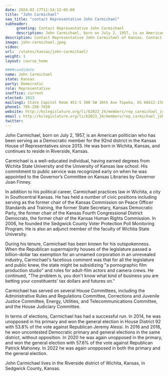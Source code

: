 ```yaml
---
date: 2024-02-17T11:54:12-05:00
title: "John Carmichael"
seo_title: "contact Representative John Carmichael"
subheader:
     greeting: Contact Representative John Carmichael
     description: John Carmichael, born on July 2, 1957, is an American politician who has been serving as a Democratic member for the 92nd district in the Kansas House of Representatives since 2013. He was born in Wichita, Kansas, and continues to reside in Riverside, Kansas.
description: Contact Representative John Carmichael of Kansas. Contact information for John Carmichael includes email address, phone number, and mailing address.
image: john-carmichael.jpeg
video:
url:  /states/kansas/john-carmichael/
weight: 1
layout: course_home

####candidate
name: John Carmichael
state: Kansas
party: Democratic
role: Representative
inoffice: current
elected: 2013
mailing1: State Capitol Room 451-S 300 SW 10th Ave Topeka, KS 66612-1504
phone1: 785-296-7650
website: http://kslegislature.org/li/b2023_24/members/rep_carmichael_john_1/
email : http://kslegislature.org/li/b2023_24/members/rep_carmichael_john_1/
twitter:
---
```


John Carmichael, born on July 2, 1957, is an American politician who has been serving as a Democratic member for the 92nd district in the Kansas House of Representatives since 2013. He was born in Wichita, Kansas, and continues to reside in Riverside, Kansas.

Carmichael is a well-educated individual, having earned degrees from Wichita State University and the University of Kansas law school. His commitment to public service was recognized early on when he was appointed to the Governor’s Committee on Kansas Libraries by Governor Joan Finney.

In addition to his political career, Carmichael practices law in Wichita, a city in Southcentral Kansas. He has held a number of civic positions including serving as the former chair of the Kansas Commission on Peace Officer Standards and Training, the former State Secretary, Kansas Democratic Party, the former chair of the Kansas Fourth Congressional District Democrats, the former chair of the Kansas Human Rights Commission. In 2006, he founded the Sedgwick County Voter Protection Poll Monitoring Program. He is also an adjunct member of the faculty of Wichita State University.

During his tenure, Carmichael has been known for his outspokenness. When the Republican supermajority houses of the legislature passed a billion-dollar tax exemption for an unnamed corporation in an unrevealed industry, Carmichael's facetious comment was that for all the legislature and public knew, the state might be subsidizing "a pornographic film production studio" and roles for adult-film actors and camera crews. He continued, "The problem is, you don't know what kind of business you are betting your constituents' tax dollars and futures on."

Carmichael has served on several House Committees, including the Administrative Rules and Regulations Committee, Corrections and Juvenile Justice Committee, Energy, Utilities, and Telecommunications Committee, and the House Judiciary Committee.

In terms of elections, Carmichael has had a successful run. In 2014, he was unopposed in his primary and won the general election in House District 92 with 53.8% of the vote against Republican Jeremy Alessi. In 2016 and 2018, he won uncontested Democratic primary and general elections in the same district, without opposition. In 2020 he was again unopposed in the primary, and won the general election with 57.6% of the vote against Republican Patrick Mahoney. In 2022 he was again unopposed in both the primary and the general election.

John Carmichael lives in the Riverside district of Wichita, Kansas, in Sedgwick County, Kansas.
